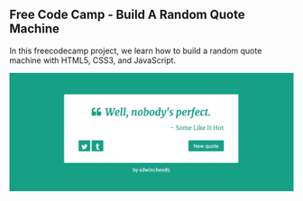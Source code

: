## Free Code Camp - Build A Random Quote Machine

In this freecodecamp project, we learn how to build a random quote machine with HTML5, CSS3, and JavaScript.

![Preview](screenshot.png)
